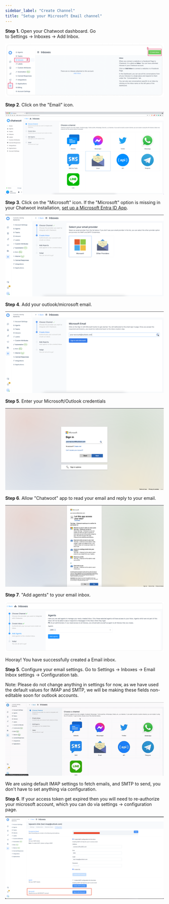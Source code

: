 ```yaml
---
sidebar_label: "Create Channel"
title: "Setup your Microsoft Email channel"
---
```


**Step 1.** Open your Chatwoot dashboard. Go to Settings → Inboxes → Add Inbox.

![inbox_create](../images/adding-inbox-in-chatwoot.png)

**Step 2**. Click on the "Email" icon.

![list_of_channels](../images/list_of_channels.png)

**Step 3**. Click on the "Microsoft" icon. If the "Microsoft" option is missing in your Chatwoot installation, [set up a Microsoft Entra ID App](https://www.chatwoot.com/docs/self-hosted/configuration/features/email-channel/azure-app-setup).

![microsoft_channel](./images/microsoft-channel.png)

**Step 4**. Add your outlook/microsoft email.

![microsoft_emai](./images/microsoft-email.png)

**Step 5**. Enter your Microsoft/Outlook credentials

![microsoft_authentication](./images/microsoft-authentication.png)

**Step 6**. Allow "Chatwoot" app to read your email and reply to your email.

![microsoft_authorization](./images/microsoft-authorization.png)

**Step 7**. "Add agents" to your email inbox.

![add_agents](../images/add-agents-to-email-inbox.png)

Hooray! You have successfully created a Email inbox.

**Step 5**. Configure your email settings. Go to Settings → Inboxes → Email Inbox settings → Configuration tab.

Note: Please do not change anything in settings for now, as we have used the default values for IMAP and SMTP, we will be making these fields non-editable soon for outlook accounts.

![configuration](./images/ms-oauth-email-config.gif)

We are using default IMAP settings to fetch emails, and SMTP to send, you don't have to set anything via configuration.

**Step 6**. If your access token get expired then you will need to re-authorize your microsoft account, which you can do via settings -> configuration page.

![ms_reauthorization](./images/ms-reauthorization.png)
